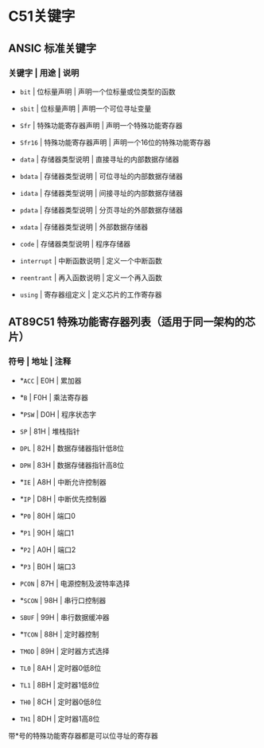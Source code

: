 # C51关键字


## ANSIC 标准关键字 

### 关键字 | 用途 | 说明

- `bit` | 位标量声明 | 声明一个位标量或位类型的函数

- `sbit` | 位标量声明 | 声明一个可位寻址变量

- `Sfr` | 特殊功能寄存器声明 | 声明一个特殊功能寄存器

- `Sfr16` | 特殊功能寄存器声明 | 声明一个16位的特殊功能寄存器

- `data` | 存储器类型说明 | 直接寻址的内部数据存储器

- `bdata` | 存储器类型说明 | 可位寻址的内部数据存储器

- `idata` | 存储器类型说明 | 间接寻址的内部数据存储器

- `pdata` | 存储器类型说明 | 分页寻址的外部数据存储器

- `xdata` | 存储器类型说明 | 外部数据存储器

- `code` | 存储器类型说明 | 程序存储器

- `interrupt` | 中断函数说明 | 定义一个中断函数

- `reentrant` | 再入函数说明 | 定义一个再入函数

- `using` | 寄存器组定义 | 定义芯片的工作寄存器

 

## AT89C51 特殊功能寄存器列表（适用于同一架构的芯片） 

### 符号 | 地址 | 注释

- *`ACC` | E0H | 累加器

- *`B` | F0H | 乘法寄存器

- *`PSW` | D0H | 程序状态字

- `SP` | 81H | 堆栈指针

- `DPL` | 82H | 数据存储器指针低8位

- `DPH` | 83H | 数据存储器指针高8位

- *`IE` | A8H | 中断允许控制器

- *`IP` | D8H | 中断优先控制器

- *`P0` | 80H | 端口0

- *`P1` | 90H | 端口1

- *`P2` | A0H | 端口2

- *`P3` | B0H | 端口3

- `PCON` | 87H | 电源控制及波特率选择

- *`SCON` | 98H | 串行口控制器

- `SBUF` | 99H | 串行数据缓冲器

- *`TCON` | 88H | 定时器控制

- `TMOD` | 89H | 定时器方式选择

- `TL0` | 8AH | 定时器0低8位

- `TL1` | 8BH | 定时器1低8位

- `TH0` | 8CH | 定时器0低8位

- `TH1` | 8DH | 定时器1高8位

带*号的特殊功能寄存器都是可以位寻址的寄存器 